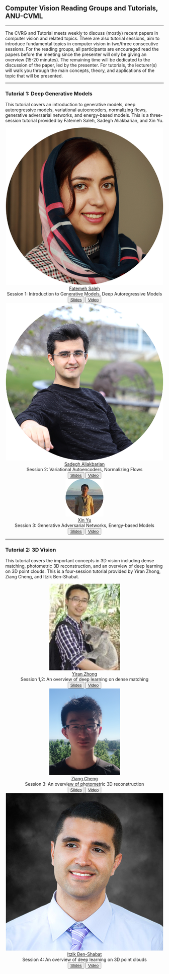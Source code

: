 <link rel="stylesheet" type="text/css" href="css/bootstrap.min.css">
<link rel="stylesheet" type="text/css" href="css/main.css?1" media="screen,projection">

## Computer Vision Reading Groups and Tutorials, ANU-CVML
---

The CVRG and Tutorial meets weekly to discuss (mostly) recent papers in computer vision and related topics. There are also tutorial sessions, aim to introduce fundamental topics in computer vision in two/three consecutive sessions. For the reading groups, all participants are encouraged read the papers before the meeting since the presenter will only be giving an overview (15-20 minutes). The remaining time will be dedicated to the discussion of the paper, led by the presenter. For tutorials, the lecturer(s) will walk you through the main concepts, theory, and applications of the topic that will be presented.

---

### Tutorial 1: Deep Generative Models
This tutorial covers an introduction to generative models, deep autoregressive models, variational autoencoders, normalizing flows, generative adversarial networks, and energy-based models. This is a three-session tutorial provided by Fatemeh Saleh, Sadegh Aliakbarian, and Xin Yu.

<div class="row" align="center">
  <div class="col-sm-4">
    <a href="https://fatemeh-slh.github.io/" target="_blank">
      <img class="people-pic" src="assets/fatemeh.png">
    </a>
    <div class="people-name text-center">
      <a href="https://fatemeh-slh.github.io/" target="_blank">Fatemeh Saleh</a><br>
        Session 1: Introduction to Generative Models, Deep Autoregressive Models<br>
      <button class="button button4"><a href="https://drive.google.com/file/d/1UR6SicwRVpJNulR8HjeB4MzocyJ0_q8O/view?usp=sharing">Slides</a></button>
      <button class="button button4"><a href="https://drive.google.com/file/d/1Iw-7Sjx4jgEh4BTo0imZr3kmcZvpx8Fp/view?usp=sharing">Video</a></button>
    </div>
   </div>
   
   <div class="col-sm-4">
    <a href="https://sadegh-aa.github.io/" target="_blank">
      <img class="people-pic" src="assets/sadegh.png">
    </a>
    <div class="people-name text-center">
      <a href="https://sadegh-aa.github.io/" target="_blank">Sadegh Aliakbarian</a><br>
      Session 2: Variational Autoencoders, Normalizing Flows<br>
      <button class="button button4"><a href="https://drive.google.com/file/d/1Z-qGr2h4qzeOjBhC8RpC73AcZ2QsD65I/view?usp=sharing">Slides</a></button>
      <button class="button button4"><a href="https://drive.google.com/file/d/1fHNyGIHI1eJU95nhf7SEzq4OCxyMc_5_/view?usp=sharing">Video</a></button>
    </div>
  </div>
  
  <div class="col-sm-4">
    <a href="https://sites.google.com/view/xinyus-homepage/Home/" target="_blank">
      <img class="people-pic" src="assets/xin.png">
    </a>
    <div class="people-name text-center">
      <a href="https://sites.google.com/view/xinyus-homepage/Home" target="_blank">Xin Yu</a><br>
      Session 3: Generative Adversarial Networks, Energy-based Models<br>
      <button class="button button4"><a href="https://drive.google.com/file/d/1V4yYaO4b6vUrtRUfNi2OPAWHemCPaJdh/view?usp=sharing">Slides</a></button>
      <button class="button button4"><a href="https://drive.google.com/drive/folders/1hh640IG5lMBdFkA9Is2qqrxHxZ3PSFCh?usp=sharing">Video</a></button>
    </div>
  </div>
</div>

---

### Tutorial 2: 3D Vision
This tutorial covers the important concepts in 3D vision including dense matching, photometric 3D reconstruction, and an overview of deep learning on 3D point clouds. This is a four-session tutorial provided by Yiran Zhong, Ziang Cheng, and Itzik Ben-Shabat.

<div class="row" align="center">
  <div class="col-sm-4">
    <a href="https://www.roboticvision.org/rv_person/yiran-zhong/" target="_blank">
      <img class="people-pic" src="assets/Yiran-Zhong-225x275-c-default.jpg">
    </a>
    <div class="people-name text-center">
      <a href="https://www.roboticvision.org/rv_person/yiran-zhong/" target="_blank">Yiran Zhong</a><br>
        Session 1,2: An overview of deep learning on dense matching<br>
      <button class="button button4"><a href="https://drive.google.com/file/d/14L7-NogJZJUY_knr8QWCz1NQnYoke_nm/view?usp=sharing">Slides</a></button>
      <button class="button button4"><a href="">Video</a></button>
    </div>
   </div>
   
   <div class="col-sm-4">
    <a href="https://www.roboticvision.org/rv_person/ziang-cheng/" target="_blank">
      <img class="people-pic" src="assets/Ziang-Cheng_Profile-Picture-1-225x275-c-default.png">
    </a>
    <div class="people-name text-center">
      <a href="https://www.roboticvision.org/rv_person/ziang-cheng/" target="_blank">Ziang Cheng</a><br>
      Session 3: An overview of photometric 3D reconstruction<br>
      <button class="button button4"><a href="">Slides</a></button>
      <button class="button button4"><a href="">Video</a></button>
    </div>
  </div>
  
  <div class="col-sm-4">
    <a href="http://www.itzikbs.com/" target="_blank">
      <img class="people-pic" src="assets/Itzik_Portrait_500.jpg">
    </a>
    <div class="people-name text-center">
      <a href="http://www.itzikbs.com/" target="_blank">Itzik Ben-Shabat</a><br>
      Session 4: An overview of deep learning on 3D point clouds<br>
      <button class="button button4"><a href="">Slides</a></button>
      <button class="button button4"><a href="">Video</a></button>
    </div>
  </div>
</div>



